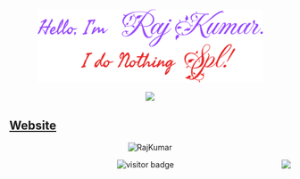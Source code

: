 <p align="center"><a href="https://rkm10.github.io"><img width="80%" alt="Hello, I'm Raj kumar. I do Nothing Spl!" src="./assets/main.png" /></a></p>
<div align="center">
  <img height="150" src="https://avatars.githubusercontent.com/u/139203912?v=4"  />
</div>

<h2><a href="https://rajkumarmalluri.vercel.app/">Website</a> </h2>
<!--Profile views starts -->
 <p align="center"> <img src="https://komarev.com/ghpvc/?username=rkm10&label=Hello%20visitors&color=0eb4a9&style=plastic" alt="RajKumar" /> </p> 
 <!---->

<!-- Git hub activity starts -->

<!-- Git hub activity starts -->

<img align="right" height="150" src="https://i.imgflip.com/65efzo.gif"  />

<!-- Graph starts -->
<div align="center">
  <img loading="lazy" alt="visitor badge" src="https://github-readme-activity-graph.vercel.app/graph?username=rkm10&theme=react-dark&area=true&hide_border=true&hide_title=true">
</div>
<!-- Graph ends -->

###
